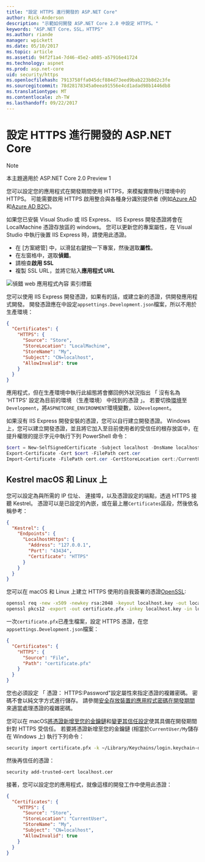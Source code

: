```yaml
---
title: "設定 HTTPS 進行開發的 ASP.NET Core"
author: Rick-Anderson
description: "示範如何開發 ASP.NET Core 2.0 中設定 HTTPS。"
keywords: "ASP.NET Core，SSL，HTTPS"
ms.author: riande
manager: wpickett
ms.date: 05/10/2017
ms.topic: article
ms.assetid: 94f2f1a4-7d46-45e2-a085-a57916e41724
ms.technology: aspnet
ms.prod: asp.net-core
uid: security/https
ms.openlocfilehash: 7913758ffa045dcf884d73eed9bab223b8d2c3fe
ms.sourcegitcommit: 78d28178345a0eea91556e4cd1adad98b1446db8
ms.translationtype: MT
ms.contentlocale: zh-TW
ms.lasthandoff: 09/22/2017
---
```

# <a name="setting-up-https-for-development-in-aspnet-core"></a>設定 HTTPS 進行開發的 ASP.NET Core

> [!NOTE] 
> 本主題適用於 ASP.NET Core 2.0 Preview 1

您可以設定您的應用程式在開發期間使用 HTTPS，來模擬實際執行環境中的 HTTPS。 可能需要啟用 HTTPS 啟用整合與各種身分識別提供者 (例如[Azure AD](https://azure.microsoft.com/services/active-directory)和[Azure AD B2C](https://azure.microsoft.com/services/active-directory-b2c/))。

<a name="iisxpress"></a>

如果您已安裝 Visual Studio 或 IIS Express、 IIS Express 開發憑證將會在 LocalMachine 憑證存放區的 windows。 您可以更新您的專案屬性，在 Visual Studio 中執行後置 IIS Express 時，請使用此憑證。

   * 在 [方案總管] 中，以滑鼠右鍵按一下專案，然後選取**屬性**。
   * 在左窗格中，選取**偵錯**。
   * 請檢查**啟用 SSL**
   * 複製 SSL URL，並將它貼入**應用程式 URL**

![偵錯 web 應用程式內容 索引標籤](enforcing-ssl/_static/ssl.png)

您可以使用 IIS Express 開發憑證，如果有的話，或建立新的憑證，供開發應用程式開發。 開發憑證應在中設定`appsettings.Development.json`檔案，所以不用於生產環境：

```json
{
  "Certificates": {
    "HTTPS": {
      "Source": "Store",
      "StoreLocation": "LocalMachine",
      "StoreName": "My",
      "Subject": "CN=localhost",
      "AllowInvalid": true
    }
  }
}
```

應用程式，但在生產環境中執行此組態將會擲回例外狀況指出 「 沒有名為 'HTTPS' 設定為目前的環境 （生產環境） 中找到的憑證 」。 若要切換[環境](xref:fundamentals/environments)至`Development`，將`ASPNETCORE_ENVIRONMENT`環境變數，以`Development`。

如果沒有 IIS Express 開發安裝的憑證，您可以自行建立開發憑證。 Windows 上，您可以建立開發憑證，並且將它加入至目前使用者的受信任的根存放區中，在提升權限的提示字元中執行下列 PowerShell 命令：

```powershell
$cert = New-SelfSignedCertificate -Subject localhost -DnsName localhost -FriendlyName "ASP.NET Core Development" -KeyUsage DigitalSignature -TextExtension @("2.5.29.37={text}1.3.6.1.5.5.7.3.1") 
Export-Certificate -Cert $cert -FilePath cert.cer
Import-Certificate -FilePath cert.cer -CertStoreLocation cert:/CurrentUser/Root
```

<a name="OpenSSL"></a>

## <a name="kestrel-on--macos-and-linux"></a>Kestrel macOS 和 Linux 上

您可以設定為與所需的 IP 位址、 連接埠，以及憑證設定的端點，透過 HTTPS 接聽 Kestrel。 憑證可以是已設定的內嵌，或在最上層`Certificates`區段，然後依名稱參考：

```json
{
  "Kestrel": {
    "Endpoints": {
      "LocalhostHttps": {
        "Address": "127.0.0.1",
        "Port": "43434",
        "Certificate": "HTTPS"
      }
    }
  }
}

```

您可以在 macOS 和 Linux 上建立 HTTPS 使用的自我簽署的憑證[OpenSSL](https://www.openssl.org/):

```bash
openssl req -new -x509 -newkey rsa:2048 -keyout localhost.key -out localhost.cer -days 365 -subj /CN=localhost
openssl pkcs12 -export -out certificate.pfx -inkey localhost.key -in localhost.cer
```

一次`certificate.pfx`已產生檔案，設定 HTTPS 憑證，在您`appsettings.Development.json`檔案：

```json
{
  "Certificates": {
    "HTTPS": {
      "Source": "File",
      "Path": "certificate.pfx"
    }
  }
}
```

您也必須設定 「 憑證： HTTPS:Password"設定屬性來指定憑證的複雜密碼。 密碼不會以純文字方式進行儲存。 請參閱[安全存放裝置的應用程式密碼在開發期間](app-secrets.md)來適當處理憑證的複雜密碼。

您可以在 macOS[將憑證新增至您的金鑰鏈](https://support.apple.com/kb/PH20129?locale=en_US)和[變更其信任設定](https://support.apple.com/kb/PH20127?locale=en_US&viewlocale=en_US)使其具備在開發期間針對 HTTPS 受信任。 若要將憑證新增至您的金鑰鏈 (相當於`CurrentUser/My`儲存在 Windows 上) 執行下列命令：

```bash
security import certificate.pfx -k ~/Library/Keychains/login.keychain-db
```

然後再信任的憑證：

```bash
security add-trusted-cert localhost.cer
```

接著，您可以設定您的應用程式，就像這樣的開發工作中使用此憑證：

```json
{
  "Certificates": {
    "HTTPS": {
      "Source": "Store",
      "StoreLocation": "CurrentUser",
      "StoreName": "My",
      "Subject": "CN=localhost",
      "AllowInvalid": true
    }
  }
}
```
